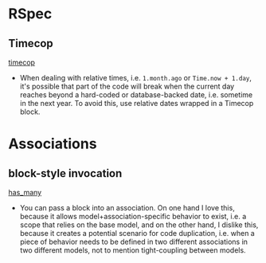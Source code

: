 # RSpec

## Timecop

[timecop](https://github.com/travisjeffery/timecop)

* When dealing with relative times, i.e. `1.month.ago` or `Time.now + 1.day`, it's possible that part of the code will break when the current day reaches beyond a hard-coded or database-backed date, i.e. sometime in the next year. To avoid this, use relative dates wrapped in a Timecop block.

# Associations

## block-style invocation

[has_many](https://apidock.com/rails/ActiveRecord/Associations/ClassMethods/has_many)
* You can pass a block into an association. On one hand I love this, because it allows model+association-specific behavior to exist, i.e. a scope that relies on the base model, and on the other hand, I dislike this, because it creates a potential scenario for code duplication, i.e. when a piece of behavior needs to be defined in two different associations in two different models, not to mention tight-coupling between models.
